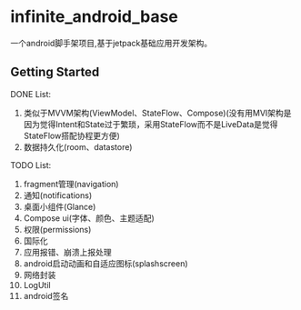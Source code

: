 # infinite_android_base

一个android脚手架项目,基于jetpack基础应用开发架构。

## Getting Started

DONE List:
1. 类似于MVVM架构(ViewModel、StateFlow、Compose)(没有用MVI架构是因为觉得Intent和State过于繁琐，采用StateFlow而不是LiveData是觉得StateFlow搭配协程更方便)
2. 数据持久化(room、datastore)

TODO List:
1. fragment管理(navigation)
2. 通知(notifications)
3. 桌面小组件(Glance)
4. Compose ui(字体、颜色、主题适配)
5. 权限(permissions)
6. 国际化
7. 应用报错、崩溃上报处理
8. android启动动画和自适应图标(splashscreen)
9. 网络封装
10. LogUtil
11. android签名